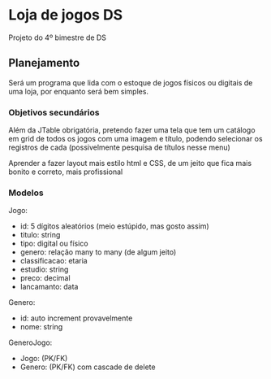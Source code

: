 # Loja de jogos DS

Projeto do 4º bimestre de DS

## Planejamento

Será um programa que lida com o estoque de jogos físicos ou digitais de uma loja, por enquanto será bem simples.

### Objetivos secundários

Além da JTable obrigatória, pretendo fazer uma tela que tem um catálogo em grid de todos os jogos com uma imagem e título, podendo selecionar os registros de cada (possivelmente pesquisa de títulos nesse menu)

Aprender a fazer layout mais estilo html e CSS, de um jeito que fica mais bonito e correto, mais profissional

### Modelos

Jogo:
- id: 5 dígitos aleatórios (meio estúpido, mas gosto assim)
- titulo: string
- tipo: digital ou físico
- genero: relação many to many (de algum jeito)
- classificacao: etaria
- estudio: string
- preco: decimal
- lancamanto: data

Genero:
- id: auto increment provavelmente
- nome: string

GeneroJogo:
- Jogo: (PK/FK)
- Genero: (PK/FK) com cascade de delete
